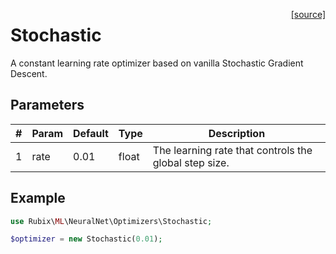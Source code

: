 <span style="float:right;"><a href="https://github.com/RubixML/ML/blob/master/src/NeuralNet/Optimizers/Stochastic.php">[source]</a></span>

# Stochastic
A constant learning rate optimizer based on vanilla Stochastic Gradient Descent.

## Parameters
| # | Param | Default | Type | Description |
|---|---|---|---|---|
| 1 | rate | 0.01 | float | The learning rate that controls the global step size. |

## Example
```php
use Rubix\ML\NeuralNet\Optimizers\Stochastic;

$optimizer = new Stochastic(0.01);
```